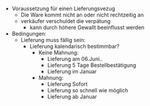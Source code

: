 - Voraussetzung für einen Lieferungsvezug
	- Die Ware kommt nicht an oder nicht rechtzeitig an
	- verkäufer verschuldet die verpätung
		- kann durch höhere Gewallt beeinflusst werden
- Bedingungen:
	- Lieferung muss fällig sein:
		- Lieferung kalendarisch bestimmbar?
			- Keine Mahnung:
				- Lieferung am 06.Juni..
				- Lieferung 5 Tage Bestellbestätigung
				- Lieferung im Januar
			- Mahnung:
				- Lieferung Sofort
				- Lieferung so schnell wie möglich
				- Lieferung ab Januar